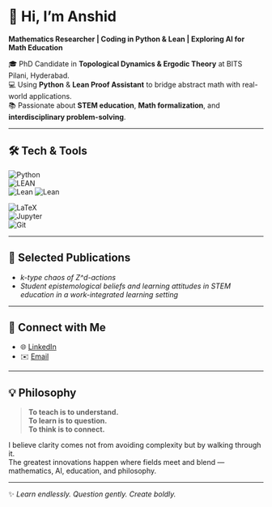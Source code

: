 # 👋 Hi, I’m Anshid  

**Mathematics Researcher | Coding in Python & Lean | Exploring AI for Math Education**  

🎓 PhD Candidate in **Topological Dynamics & Ergodic Theory** at BITS Pilani, Hyderabad.  
💻 Using **Python** & **Lean Proof Assistant** to bridge abstract math with real-world applications.  
📚 Passionate about **STEM education**, **Math formalization**, and **interdisciplinary problem-solving**.  

---

## 🛠 Tech & Tools  
![Python](https://img.shields.io/badge/-Python-3776AB?logo=python&logoColor=white)  
![LEAN](https://img.shields.io/badge/-Lean-DC322F?logo=leanpub&logoColor=white)  
![Lean](https://img.shields.io/badge/-Lean-DC322F?logo=data:image/png;base64,<base64-encoded-image>&logoColor=white)
![Lean](https://img.shields.io/badge/-Lean-DC322F?logo=data:image/png;base64,iVBORw0KGgoAAAANSUhEUgAAAMgAAABQCAIAAADTD63nAAABQ0lEQVR4nO3cu20CQRRA0QW5ExcAgv5LsOQCTC8OJtkPsrHNlQU6RwRPwwYTXM0ggt19nA4T&logoColor=white)

![LaTeX](https://img.shields.io/badge/-LaTeX-008080?logo=latex&logoColor=white)  
![Jupyter](https://img.shields.io/badge/-Jupyter-F37626?logo=jupyter&logoColor=white)  
![Git](https://img.shields.io/badge/-Git-F05032?logo=git&logoColor=white)  

---

## 📄 Selected Publications  
- *k-type chaos of Z^d-actions*  
- *Student epistemological beliefs and learning attitudes in STEM education in a work-integrated learning setting*  

---

## 🔗 Connect with Me  
- 🌐 [LinkedIn](https://linkedin.com/in/anshidaboobacker/)  
- ✉️ [Email](mailto:anshidaboobackerk@gmail.com)  

---

## 💡 Philosophy  
> **To teach is to understand.**  
> **To learn is to question.**  
> **To think is to connect.**  

I believe clarity comes not from avoiding complexity but by walking through it.  
The greatest innovations happen where fields meet and blend — mathematics, AI, education, and philosophy.  

---

✨ *Learn endlessly. Question gently. Create boldly.*  
